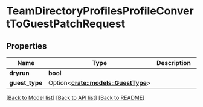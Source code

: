 # TeamDirectoryProfilesProfileConvertToGuestPatchRequest

## Properties

Name | Type | Description | Notes
------------ | ------------- | ------------- | -------------
**dryrun** | **bool** |  | 
**guest_type** | Option<[**crate::models::GuestType**](GuestType.md)> |  | [optional]

[[Back to Model list]](../README.md#documentation-for-models) [[Back to API list]](../README.md#documentation-for-api-endpoints) [[Back to README]](../README.md)


